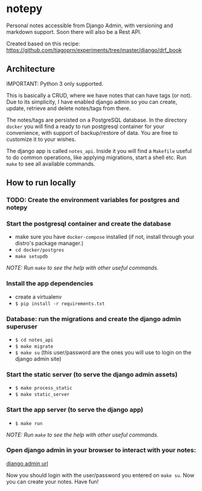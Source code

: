 # notepy 

Personal notes accessible from Django Admin, with versioning and markdown support. Soon there will also be a Rest API. 

Created based on this recipe: https://github.com/tiagoprn/experiments/tree/master/django/drf_book

## Architecture

IMPORTANT: Python 3 only supported.

This is basically a CRUD, where we have notes that can have tags (or not). Due to its simplicity, I have enabled django 
admin so you can create, update, retrieve and delete notes/tags from there. 

The notes/tags are persisted on a PostgreSQL database. In the directory `docker` you will find a ready to run 
postgresql container for your convenience, with support of backup/restore of data. You are free to customize it to your
wishes.   

The django app is called `notes_api`. Inside it you will find a `Makefile` useful to do common operations, 
like applying migrations, start a shell etc. Run `make` to see all available commands. 

## How to run locally

### TODO: Create the environment variables for postgres and notepy

### Start the postgresql container and create the database
- make sure you have `docker-compose` installed (if not, install through your distro's package manager.)
- `cd docker/postgres`
- `make setupdb` 

*NOTE: Run `make` to see the help with other useful commands.*


### Install the app dependencies
- create a virtualenv
- `$ pip install -r requirements.txt`


### Database: run the migrations and create the django admin superuser
- `$ cd notes_api`
- `$ make migrate`
- `$ make su` (this user/password are the ones you will use to login on the django admin site)


### Start the static server (to serve the django admin assets)
- `$ make process_static`
- `$ make static_server` 


### Start the app server (to serve the django app)
- `$ make run`

*NOTE: Run `make` to see the help with other useful commands.*

### Open django admin in your browser to interact with your notes: 

[django admin url](http://localhost:8000/admin)

Now you should login with the user/password you entered on `make su`. Now you can create your notes. Have fun!
